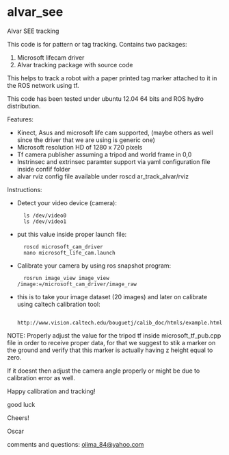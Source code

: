 alvar_see
=========

Alvar SEE tracking

This code is for pattern or tag tracking. Contains two packages: 

1. Microsoft lifecam driver
2. Alvar tracking package with source code

This helps to track a robot with a paper printed tag marker attached to it in the ROS network using tf.

This code has been tested under ubuntu 12.04 64 bits and ROS hydro distribution.

Features:

- Kinect, Asus and microsoft life cam supported, (maybe others as well since the driver that we are using is generic one)
- Microsoft resolution HD of 1280 x 720 pixels
- Tf camera publisher assuming a tripod and world frame in 0,0
- Instrinsec and extrinsec paramter support via yaml configuration file inside confif folder
- alvar rviz config file available under roscd ar_track_alvar/rviz

Instructions:

- Detect your video device (camera):

		ls /dev/video0
		ls /dev/video1

- put this value inside proper launch file:

		roscd microsoft_cam_driver
		nano microsoft_life_cam.launch

- Calibrate your camera by using ros snapshot program:

		rosrun image_view image_view /image:=/microsoft_cam_driver/image_raw

- this is to take your image dataset (20 images) and later on calibrate using caltech calibration tool:

		http://www.vision.caltech.edu/bouguetj/calib_doc/htmls/example.html

NOTE: Properly adjust the value for the tripod tf inside microsoft_tf_pub.cpp file in order to receive proper data, for that
we suggest to stik a marker on the ground and verify that this marker is actually having z height equal to zero.

If it doesnt then adjust the camera angle properly or might be due to calibration error as well.

Happy calibration and tracking!

good luck

Cheers!

Oscar

comments and questions: olima_84@yahoo.com
